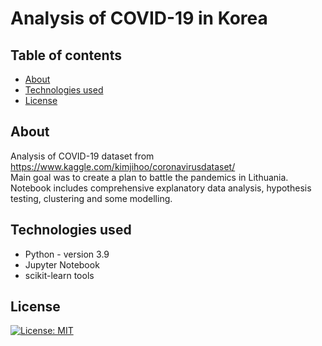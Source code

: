 # Analysis of COVID-19 in Korea

## Table of contents
* [About](#about)
* [Technologies used](#technologies-used)
* [License](#license)

## About
Analysis of COVID-19 dataset from https://www.kaggle.com/kimjihoo/coronavirusdataset/  
Main goal was to create a plan to battle the pandemics in Lithuania. 
Notebook includes comprehensive explanatory data analysis, hypothesis testing, clustering and some modelling. 

## Technologies used
* Python - version 3.9
* Jupyter Notebook 
* scikit-learn tools 

## License
[![License: MIT](https://img.shields.io/badge/License-MIT-yellow.svg)](https://opensource.org/licenses/MIT)
